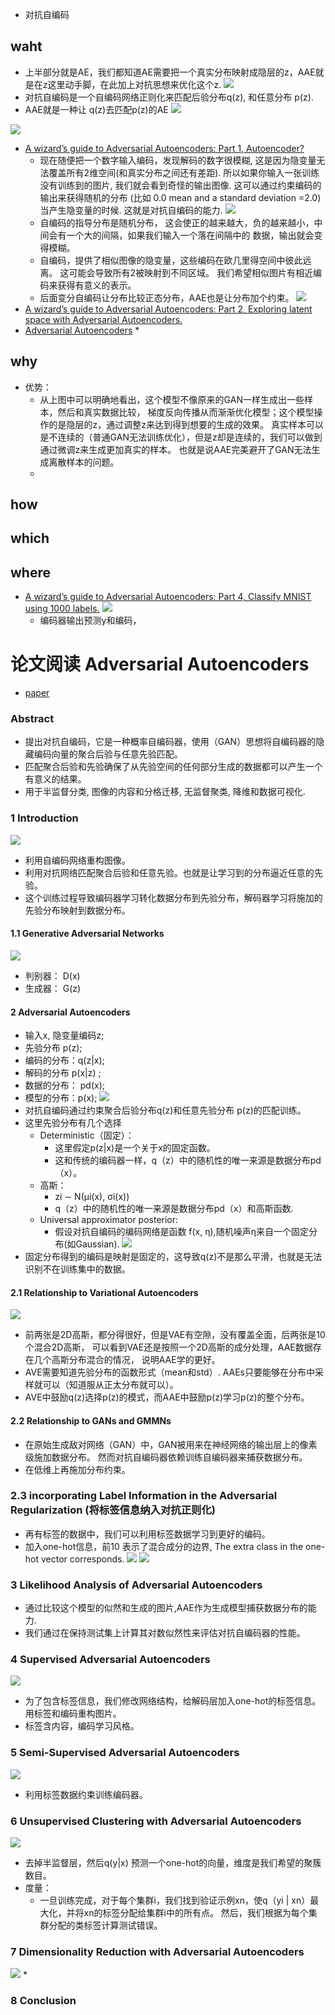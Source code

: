 * 对抗自编码

## waht

* 上半部分就是AE，我们都知道AE需要把一个真实分布映射成隐层的z，AAE就是在z这里动手脚，在此加上对抗思想来优化这个z.
![](AAE/AAE_结构图.png)
* 对抗自编码是一个自编码网络正则化来匹配后验分布q(z), 和任意分布 p(z).
* AAE就是一种让 q(z)去匹配p(z)的AE
![](AAE/AAE_结构直观图.png)

![](AAE/AAE_AVE_实验比较.png)


* [A wizard’s guide to Adversarial Autoencoders: Part 1, Autoencoder?](https://towardsdatascience.com/a-wizards-guide-to-adversarial-autoencoders-part-1-autoencoder-d9a5f8795af4)
    * 现在随便把一个数字输入编码，发现解码的数字很模糊, 这是因为隐变量无法覆盖所有2维空间(和真实分布之间还有差距).
    所以如果你输入一张训练没有训练到的图片, 我们就会看到奇怪的输出图像. 这可以通过约束编码的输出来获得随机的分布 
    (比如 0.0 mean and a standard deviation =2.0) 当产生隐变量的时候. 这就是对抗自编码的能力.
    ![](AAE/AAE_01.png)
    * 自编码的指导分布是随机分布， 这会使正的越来越大，负的越来越小，中间会有一个大的间隔，如果我们输入一个落在间隔中的
    数据，输出就会变得模糊。
    * 自编码，提供了相似图像的隐变量，这些编码在欧几里得空间中彼此远离。 
    这可能会导致所有2被映射到不同区域。 我们希望相似图片有相近编码来获得有意义的表示。 
    * 后面变分自编码让分布比较正态分布，AAE也是让分布加个约束。
    ![](AAE/AAE_02.png)
* [A wizard’s guide to Adversarial Autoencoders: Part 2, Exploring latent space with Adversarial Autoencoders.](https://towardsdatascience.com/a-wizards-guide-to-adversarial-autoencoders-part-2-exploring-latent-space-with-adversarial-2d53a6f8a4f9)
* [Adversarial Autoencoders](https://hjweide.github.io/adversarial-autoencoders)
    * 



## why

* 优势： 
    * 从上图中可以明确地看出，这个模型不像原来的GAN一样生成出一些样本，然后和真实数据比较，
    梯度反向传播从而渐渐优化模型；这个模型操作的是隐层的z，通过调整z来达到得到想要的生成的效果。
    真实样本可以是不连续的（普通GAN无法训练优化），但是z却是连续的，我们可以做到通过微调z来生成更加真实的样本。
    也就是说AAE完美避开了GAN无法生成离散样本的问题。
    * 

## how


## which



## where

* [A wizard’s guide to Adversarial Autoencoders: Part 4, Classify MNIST using 1000 labels.](https://towardsdatascience.com/a-wizards-guide-to-adversarial-autoencoders-part-4-classify-mnist-using-1000-labels-2ca08071f95)
    ![](AAE/AAE_用于分类.png)
    * 编码器输出预测y和编码，








# 论文阅读 Adversarial Autoencoders

* [paper](paper/2015-Adversarial%20Autoencoders.pdf)


### Abstract

* 提出对抗自编码，它是一种概率自编码器，使用（GAN）思想将自编码器的隐藏编码向量的聚合后验与任意先验匹配。
* 匹配聚合后验和先验确保了从先验空间的任何部分生成的数据都可以产生一个有意义的结果。
* 用于半监督分类, 图像的内容和分格迁移, 无监督聚类, 降维和数据可视化.


### 1 Introduction

![](AAE/AAE_结构图.png)
* 利用自编码网络重构图像。
* 利用对抗网络匹配聚合后验和任意先验。也就是让学习到的分布逼近任意的先验。
* 这个训练过程导致编码器学习转化数据分布到先验分布，解码器学习将施加的先验分布映射到数据分布。


#### 1.1 Generative Adversarial Networks

![](AAE/GAN_loss.png)
* 判别器： D(x)
* 生成器： G(z)

#### 2 Adversarial Autoencoders

* 输入x, 隐变量编码z;
* 先验分布 p(z); 
* 编码的分布：q(z|x); 
* 解码的分布 p(x|z) ;
* 数据的分布： pd(x); 
* 模型的分布：p(x);
![](AAE/AAE_03.png)
* 对抗自编码通过约束聚合后验分布q(z)和任意先验分布 p(z)的匹配训练。
* 这里先验分布有几个选择
    * Deterministic（固定）：
        * 这里假定p(z|x)是一个关于x的固定函数。
        * 这和传统的编码器一样，q（z）中的随机性的唯一来源是数据分布pd（x）。
    * 高斯：
        *  zi ∼ N(µi(x), σi(x))
        * q（z）中的随机性的唯一来源是数据分布pd（x）和高斯函数.
    * Universal approximator posterior:
        * 假设对抗自编码的编码网络是函数 f(x, η),随机噪声η来自一个固定分布(如Gaussian). 
        ![](AAE/AAE_先验分布选取_01.png)
* 固定分布得到的编码是映射是固定的，这导致q(z)不是那么平滑，也就是无法识别不在训练集中的数据。



#### 2.1 Relationship to Variational Autoencoders

![](AAE/AAE_AVE_实验比较.png)
* 前两张是2D高斯，都分得很好，但是VAE有空隙，没有覆盖全面，后两张是10个混合2D高斯，
 可以看到VAE还是按照一个2D高斯的成分处理，AAE数据存在几个高斯分布混合的情况， 说明AAE学的更好。
* AVE需要知道先验分布的函数形式（mean和std）. AAEs只要能够在分布中采样就可以（知道服从正太分布就可以）。
* AVE中鼓励q(z)选择p(z)的模式，而AAE中鼓励p(z)学习p(z)的整个分布。
 
 
#### 2.2 Relationship to GANs and GMMNs

* 在原始生成敌对网络（GAN）中，GAN被用来在神经网络的输出层上的像素级施加数据分布。
然而对抗自编码器依赖训练自编码器来捕获数据分布。
* 在低维上再施加分布约束。


### 2.3 incorporating Label Information in the Adversarial Regularization (将标签信息纳入对抗正则化)

* 再有标签的数据中，我们可以利用标签数据学习到更好的编码。
* 加入one-hot信息，前10 表示了混合成分的边界, The extra class in the one-hot vector corresponds.
![](AAE/AAE_04.png)
![](AAE/AAE_05.png)



### 3 Likelihood Analysis of Adversarial Autoencoders

* 通过比较这个模型的似然和生成的图片,AAE作为生成模型捕获数据分布的能力.
* 我们通过在保持测试集上计算其对数似然性来评估对抗自编码器的性能。



### 4 Supervised Adversarial Autoencoders

![](AAE/AAE_06.png)

* 为了包含标签信息，我们修改网络结构，给解码层加入one-hot的标签信息。用标签和编码重构图片。
* 标签含内容，编码学习风格。


### 5 Semi-Supervised Adversarial Autoencoders

![](AAE/AAE_07.png)
* 利用标签数据约束训练编码器。


### 6 Unsupervised Clustering with Adversarial Autoencoders

![](AAE/AAE_无监督聚类.png)
* 去掉半监督层，然后q(y|x) 预测一个one-hot的向量，维度是我们希望的聚簇数目。
* 度量：
    * 一旦训练完成，对于每个集群i，我们找到验证示例xn，使q（yi | xn）最大化，并将xn的标签分配给集群i中的所有点。
    然后，我们根据为每个集群分配的类标签计算测试错误。


### 7 Dimensionality Reduction with Adversarial Autoencoders

![](AAE/AAE_降维.png)
* 


### 8 Conclusion



